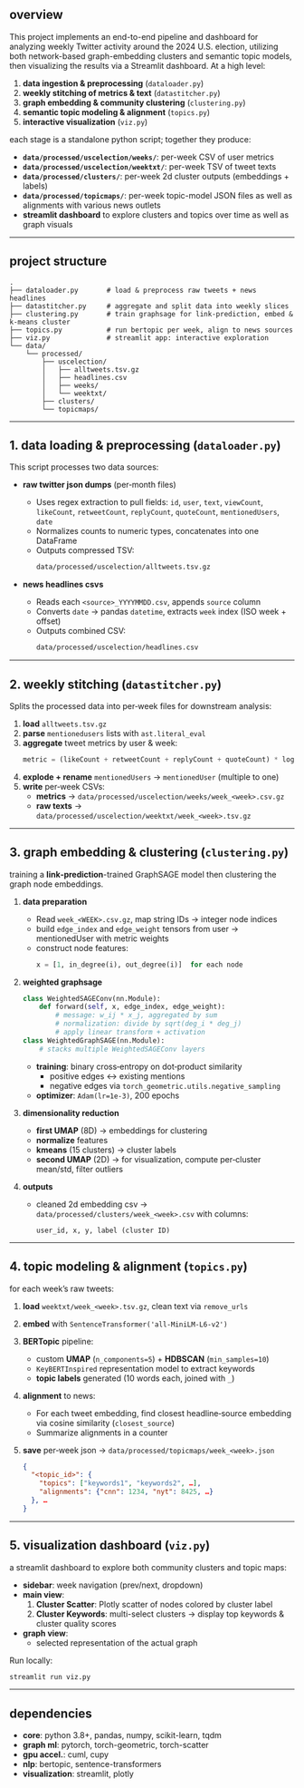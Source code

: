 ## overview

This project implements an end-to-end pipeline and dashboard for analyzing weekly Twitter activity around the 2024 U.S. election, utilizing both network-based graph-embedding clusters and semantic topic models, then visualizing the results via a Streamlit dashboard. At a high level:

1. **data ingestion & preprocessing** (`dataloader.py`)  
2. **weekly stitching of metrics & text** (`datastitcher.py`)  
3. **graph embedding & community clustering** (`clustering.py`)  
4. **semantic topic modeling & alignment** (`topics.py`)  
5. **interactive visualization** (`viz.py`)

each stage is a standalone python script; together they produce:

- **`data/processed/uscelection/weeks/`**: per-week CSV of user metrics  
- **`data/processed/uscelection/weektxt/`**: per-week TSV of tweet texts  
- **`data/processed/clusters/`**: per-week 2d cluster outputs (embeddings + labels)  
- **`data/processed/topicmaps/`**: per-week topic-model JSON files as well as alignments with various news outlets 
- **streamlit dashboard** to explore clusters and topics over time as well as graph visuals

---

## project structure

```
.
├── dataloader.py       # load & preprocess raw tweets + news headlines
├── datastitcher.py     # aggregate and split data into weekly slices
├── clustering.py       # train graphsage for link-prediction, embed & k-means cluster
├── topics.py           # run bertopic per week, align to news sources
├── viz.py              # streamlit app: interactive exploration
└── data/
    └── processed/
        ├── uscelection/
        │   ├── alltweets.tsv.gz
        │   ├── headlines.csv
        │   ├── weeks/
        │   └── weektxt/
        ├── clusters/
        └── topicmaps/
```

---

## 1. data loading & preprocessing (`dataloader.py`)

This script processes two data sources:

- **raw twitter json dumps** (per‐month files)  
  - Uses regex extraction to pull fields: `id`, `user`, `text`, `viewCount`, `likeCount`, `retweetCount`, `replyCount`, `quoteCount`, `mentionedUsers`, `date`  
  - Normalizes counts to numeric types, concatenates into one DataFrame
  - Outputs compressed TSV:  
    ```bash
    data/processed/uscelection/alltweets.tsv.gz
    ```

- **news headlines csvs**  
  - Reads each `<source>_YYYYMMDD.csv`, appends `source` column  
  - Converts `date` → pandas `datetime`, extracts `week` index (ISO week + offset)  
  - Outputs combined CSV:  
    ```bash
    data/processed/uscelection/headlines.csv
    ```
---

## 2. weekly stitching (`datastitcher.py`)

Splits the processed data into per‐week files for downstream analysis:

1. **load** `alltweets.tsv.gz`  
2. **parse** `mentionedusers` lists with `ast.literal_eval`  
3. **aggregate** tweet metrics by user & week:  
   ```python
   metric = (likeCount + retweetCount + replyCount + quoteCount) * log(viewCount + ε) + 1
   ```
4. **explode + rename** `mentionedUsers` → `mentionedUser` (multiple to one)  
5. **write** per‐week CSVs:
   - **metrics** → `data/processed/uscelection/weeks/week_<week>.csv.gz`  
   - **raw texts** → `data/processed/uscelection/weektxt/week_<week>.tsv.gz`  
---

## 3. graph embedding & clustering (`clustering.py`)

training a **link‐prediction**-trained GraphSAGE model then clustering the graph node embeddings.

1. **data preparation**  
   - Read `week_<WEEK>.csv.gz`, map string IDs → integer node indices  
   - build `edge_index` and `edge_weight` tensors from user → mentionedUser with metric weights  
   - construct node features:  
     ```python
     x = [1, in_degree(i), out_degree(i)]  for each node
     ```

2. **weighted graphsage**  
   ```python
   class WeightedSAGEConv(nn.Module):
       def forward(self, x, edge_index, edge_weight):
           # message: w_ij * x_j, aggregated by sum
           # normalization: divide by sqrt(deg_i * deg_j)
           # apply linear transform + activation
   class WeightedGraphSAGE(nn.Module):
       # stacks multiple WeightedSAGEConv layers
   ```
   - **training**: binary cross‐entropy on dot‐product similarity
     - positive edges ↔ existing mentions  
     - negative edges via `torch_geometric.utils.negative_sampling`  
   - **optimizer**: `Adam(lr=1e-3)`, 200 epochs

3. **dimensionality reduction**  
   - **first UMAP** (8D) → embeddings for clustering  
   - **normalize** features  
   - **kmeans** (15 clusters) → cluster labels  
   - **second UMAP** (2D) → for visualization, compute per‐cluster mean/std, filter outliers

4. **outputs**  
   - cleaned 2d embedding csv → `data/processed/clusters/week_<week>.csv` with columns:
     ```
     user_id, x, y, label (cluster ID)
     ```

---

## 4. topic modeling & alignment (`topics.py`)

for each week’s raw tweets:
1. **load** `weektxt/week_<week>.tsv.gz`, clean text via `remove_urls`  
2. **embed** with `SentenceTransformer('all-MiniLM-L6-v2')`  
3. **BERTopic** pipeline:
   - custom **UMAP** (`n_components=5`) + **HDBSCAN** (`min_samples=10`)  
   - `KeyBERTInspired` representation model to extract keywords  
   - **topic labels** generated (10 words each, joined with `_`)  
4. **alignment** to news:
   - For each tweet embedding, find closest headline‐source embedding via cosine similarity (`closest_source`)  
   - Summarize alignments in a counter  

5. **save** per‐week json → `data/processed/topicmaps/week_<week>.json`  
   ```json
   {
     "<topic_id>": {
       "topics": ["keywords1", "keywords2", …],
       "alignments": {"cnn": 1234, "nyt": 8425, …}
     }, …
   }
   ```

---

## 5. visualization dashboard (`viz.py`)

a streamlit dashboard to explore both community clusters and topic maps:

- **sidebar**: week navigation (prev/next, dropdown)  
- **main view**:
  1. **Cluster Scatter**: Plotly scatter of nodes colored by cluster label  
  2. **Cluster Keywords**: multi-select clusters → display top keywords & cluster quality scores  
- **graph view**:
  - selected representation of the actual graph

Run locally:
```bash
streamlit run viz.py
```
---

## dependencies
- **core**: python 3.8+, pandas, numpy, scikit-learn, tqdm  
- **graph ml**: pytorch, torch-geometric, torch-scatter  
- **gpu accel.**: cuml, cupy  
- **nlp**: bertopic, sentence-transformers  
- **visualization**: streamlit, plotly  